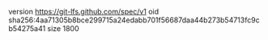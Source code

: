 version https://git-lfs.github.com/spec/v1
oid sha256:4aa71305b8bce299715a24edabb701f56687daa44b273b54713fc9cb54275a41
size 1800

